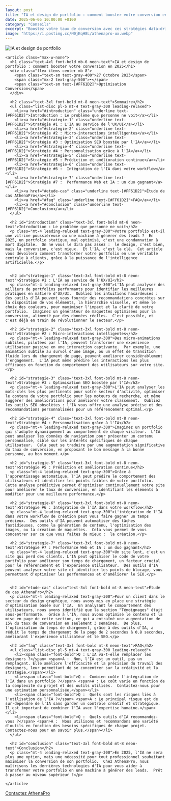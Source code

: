 ```yaml
---
layout: post
title: "IA et design de portfolio : comment booster votre conversion en 2025"
date: 2025-06-05 10:00:00 +0100
category: "Conseils"
excerpt: "Boostez votre taux de conversion avec ces stratégies data-driven utilisées par les meilleurs freelances. Transformez votre portfolio en machine de prospection automatique qui travaille 24h/24 pour vous. Anticipez les tendances design 2025 et prenez 6 mois d'avance sur vos concurrents avec AthenaPro."
image: "https://i.postimg.cc/N0jKqH8L/athenapro-ux.webp"
---
```


<main class="pt-24 pb-16 bg-[#0A0118] text-white font-serif">
  <div class="container mx-auto px-4 max-w-4xl">
    <div class="mb-10 rounded-xl overflow-hidden shadow-lg">
      <img src="placeholder.jpg" alt="IA et design de portfolio" loading="lazy" class="w-full h-72 object-cover object-center transition-transform duration-500 hover:scale-105"/>
    </div>

    <article class="max-w-none">
      <h1 class="text-4xl font-bold mb-6 neon-text">IA et design de portfolio : comment booster votre conversion en 2025</h1>
      <div class="flex items-center mb-8">
        <span class="text-sm text-gray-400">27 Octobre 2023</span>
        <span class="mx-2 text-gray-500">•</span>
        <span class="text-sm text-[#FF61D2]">Optimisation Conversion</span>
      </div>

      <h2 class="text-3xl font-bold mt-8 neon-text">Sommaire</h2>
      <ul class="list-disc pl-5 mt-4 text-gray-300 leading-relaxed">
        <li><a href="#introduction" class="underline text-[#FF61D2]">Introduction : Le problème que personne ne voit</a></li>
        <li><a href="#strategie-1" class="underline text-[#FF61D2]">Stratégie #1 : L'IA au service de l'UX/UI</a></li>
        <li><a href="#strategie-2" class="underline text-[#FF61D2]">Stratégie #2 : Micro-interactions intelligentes</a></li>
        <li><a href="#strategie-3" class="underline text-[#FF61D2]">Stratégie #3 : Optimisation SEO boostée par l'IA</a></li>
        <li><a href="#strategie-4" class="underline text-[#FF61D2]">Stratégie #4 : Personnalisation grâce à l'IA</a></li>
        <li><a href="#strategie-5" class="underline text-[#FF61D2]">Stratégie #5 : Prédiction et amélioration continue</a></li>
        <li><a href="#strategie-6" class="underline text-[#FF61D2]">Stratégie #6 :  Intégration de l'IA dans votre workflow</a></li>
        <li><a href="#strategie-7" class="underline text-[#FF61D2]">Stratégie #7 :  Performance Web et IA : un duo gagnant</a></li>
        <li><a href="#etude-cas" class="underline text-[#FF61D2]">Étude de cas AthenaPro</a></li>
        <li><a href="#faq" class="underline text-[#FF61D2]">FAQ</a></li>
        <li><a href="#conclusion" class="underline text-[#FF61D2]">Conclusion</a></li>
      </ul>

      <h2 id="introduction" class="text-3xl font-bold mt-8 neon-text">Introduction : Le problème que personne ne voit</h2>
      <p class="mt-4 leading-relaxed text-gray-300">Votre portfolio est-il une vitrine poussiéreuse ou une machine à générer des leads ?  En 2025, un portfolio statique, mal optimisé, c'est une condamnation à mort digitale.  On ne vous le dira pas assez :  le design, c'est bien, mais la conversion, c'est mieux.  Et l'IA, c'est la clé.  Cet article vous dévoilera comment transformer votre portfolio en une véritable centrale à clients, grâce à la puissance de l'intelligence artificielle.</p>


      <h2 id="strategie-1" class="text-3xl font-bold mt-8 neon-text">Stratégie #1 : L'IA au service de l'UX/UI</h2>
      <p class="mt-4 leading-relaxed text-gray-300">L'IA peut analyser des milliers de portfolios performants pour identifier les meilleures pratiques en matière d'UX/UI.  Oubliez les intuitions hasardeuses :  des outils d'IA peuvent vous fournir des recommandations concrètes sur la disposition de vos éléments, la hiérarchie visuelle, et même le choix des couleurs, pour maximiser l'impact et la clarté de votre portfolio.  Imaginez un générateur de maquettes optimisées pour la conversion, alimenté par des données réelles.  C'est possible, et c'est déjà en train de révolutionner le secteur.</p>

      <h2 id="strategie-2" class="text-3xl font-bold mt-8 neon-text">Stratégie #2 : Micro-interactions intelligentes</h2>
      <p class="mt-4 leading-relaxed text-gray-300">Des micro-animations subtiles, pilotées par l'IA, peuvent transformer une expérience utilisateur passive en une interaction captivante.  Par exemple, une animation subtile au survol d'une image, ou un effet de transition fluide lors du changement de page, peuvent améliorer considérablement l'engagement.  L'IA peut même prédire les interactions les plus efficaces en fonction du comportement des utilisateurs sur votre site.</p>

      <h2 id="strategie-3" class="text-3xl font-bold mt-8 neon-text">Stratégie #3 : Optimisation SEO boostée par l'IA</h2>
      <p class="mt-4 leading-relaxed text-gray-300">L'IA peut analyser les mots-clés les plus pertinents pour votre secteur d'activité, optimiser le contenu de votre portfolio pour les moteurs de recherche, et même suggérer des améliorations pour améliorer votre classement.  Oubliez les outils SEO obsolètes : l'IA vous offre une analyse précise et des recommandations personnalisées pour un référencement optimal.</p>

      <h2 id="strategie-4" class="text-3xl font-bold mt-8 neon-text">Stratégie #4 : Personnalisation grâce à l'IA</h2>
      <p class="mt-4 leading-relaxed text-gray-300">Imaginez un portfolio qui s'adapte dynamiquement au comportement de chaque visiteur.  L'IA peut analyser les données de navigation pour présenter un contenu personnalisé, ciblé sur les intérêts spécifiques de chaque utilisateur.  Cela peut se traduire par une augmentation significative du taux de conversion, en proposant le bon message à la bonne personne, au bon moment.</p>

      <h2 id="strategie-5" class="text-3xl font-bold mt-8 neon-text">Stratégie #5 : Prédiction et amélioration continue</h2>
      <p class="mt-4 leading-relaxed text-gray-300">Grâce à l'apprentissage automatique, l'IA peut prédire le comportement des utilisateurs et identifier les points faibles de votre portfolio.  Cette analyse prédictive permet d'optimiser continuellement votre site pour améliorer le taux de conversion, en identifiant les éléments à modifier pour une meilleure performance.</p>

      <h2 id="strategie-6" class="text-3xl font-bold mt-8 neon-text">Stratégie #6 : Intégration de l'IA dans votre workflow</h2>
      <p class="mt-4 leading-relaxed text-gray-300">L'intégration de l'IA dans votre workflow de création peut vous faire gagner un temps précieux.  Des outils d'IA peuvent automatiser des tâches fastidieuses, comme la génération de contenu, l'optimisation des images, ou la création de maquettes.  Cela vous permet de vous concentrer sur ce que vous faites de mieux :  la création.</p>

      <h2 id="strategie-7" class="text-3xl font-bold mt-8 neon-text">Stratégie #7 : Performance Web et IA : un duo gagnant</h2>
      <p class="mt-4 leading-relaxed text-gray-300">Un site lent, c'est un site qui perd des clients. L'IA peut optimiser le code de votre portfolio pour améliorer son temps de chargement, un facteur crucial pour le référencement et l'expérience utilisateur.  Des outils d'IA peuvent analyser votre site et identifier les points de blocage, vous permettant d'optimiser les performances et d'améliorer le SEO.</p>


      <h2 id="etude-cas" class="text-3xl font-bold mt-8 neon-text">Étude de cas AthenaPro</h2>
      <p class="mt-4 leading-relaxed text-gray-300">Pour un client dans le secteur du design graphique, nous avons mis en place une stratégie d'optimisation basée sur l'IA.  En analysant le comportement des utilisateurs, nous avons identifié que la section "Témoignages" était sous-performante.  Grâce à l'IA, nous avons optimisé le contenu et la mise en page de cette section, ce qui a entraîné une augmentation de 15% du taux de conversion en seulement 3 semaines.  De plus, l'optimisation du temps de chargement, grâce à des outils d'IA, a réduit le temps de chargement de la page de 2 secondes à 0.8 secondes, améliorant l'expérience utilisateur et le SEO.</p>

      <h2 id="faq" class="text-3xl font-bold mt-8 neon-text">FAQ</h2>
      <ul class="list-disc pl-5 mt-4 text-gray-300 leading-relaxed">
        <li><span class="font-bold">Q : L'IA va-t-elle remplacer les designers ?</span> <span>A :  Non, l'IA est un outil, pas un remplaçant. Elle améliore l'efficacité et la précision du travail des designers, leur permettant de se concentrer sur la créativité et la stratégie.</span></li>
        <li><span class="font-bold">Q :  Combien coûte l'intégration de l'IA dans un portfolio ?</span> <span>A : Le coût varie en fonction de la complexité du projet et des outils utilisés.  Contactez-nous pour une estimation personnalisée.</span></li>
        <li><span class="font-bold">Q :  Quels sont les risques liés à l'utilisation de l'IA ?</span> <span>A : Le principal risque est de sur-dépendre de l'IA sans garder un contrôle créatif et stratégique.  Il est important de combiner l'IA avec l'expertise humaine.</span></li>
        <li><span class="font-bold">Q :  Quels outils d'IA recommandez-vous ?</span> <span>A :  Nous utilisons et recommandons une variété d'outils en fonction des besoins spécifiques de chaque projet.  Contactez-nous pour en savoir plus.</span></li>
      </ul>

      <h2 id="conclusion" class="text-3xl font-bold mt-8 neon-text">Conclusion</h2>
      <p class="mt-4 leading-relaxed text-gray-300">En 2025, l'IA ne sera plus une option, mais une nécessité pour tout professionnel souhaitant maximiser la conversion de son portfolio.  Chez AthenaPro, nous maîtrisons les dernières technologies d'IA pour vous aider à transformer votre portfolio en une machine à générer des leads.  Prêt à passer au niveau supérieur ?</p>

    </article>
  </div>
  <a href="https://athenapro.ovh/Contact.html" class="fixed bottom-4 right-4 bg-[#FF61D2] text-white font-bold py-3 px-5 rounded-full shadow-lg transition-all hover:scale-105 hover:shadow-2xl">
    Contactez AthenaPro
  </a>
</main>
